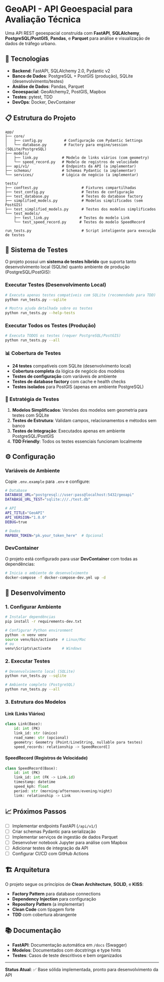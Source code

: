 # GeoAPI - API Geoespacial para Avaliação Técnica

Uma API REST geoespacial construída com **FastAPI**, **SQLAlchemy**, **PostgreSQL/PostGIS**, **Pandas**, e **Parquet** para análise e visualização de dados de tráfego urbano.

## 🚀 Tecnologias

- **Backend**: FastAPI, SQLAlchemy 2.0, Pydantic v2
- **Banco de Dados**: PostgreSQL + PostGIS (produção), SQLite (desenvolvimento/testes)
- **Análise de Dados**: Pandas, Parquet
- **Geoespacial**: GeoAlchemy2, PostGIS, Mapbox
- **Testes**: pytest, TDD
- **DevOps**: Docker, DevContainer

## 📋 Estrutura do Projeto

```
app/
├── core/
│   ├── config.py          # Configuração com Pydantic Settings
│   └── database.py        # Factory para engine/session (SQLite/PostgreSQL)
├── models/
│   ├── link.py           # Modelo de links viários (com geometry)
│   └── speed_record.py   # Modelo de registros de velocidade
├── api/v1/               # Endpoints da API (a implementar)
├── schemas/              # Schemas Pydantic (a implementar)
└── services/             # Lógica de negócio (a implementar)

tests/
├── conftest.py                    # Fixtures compartilhadas
├── test_config.py                 # Testes de configuração
├── test_database.py               # Testes do database factory
├── simplified_models.py           # Modelos simplificados (sem PostGIS)
├── test_simplified_models.py      # Testes dos modelos simplificados
└── test_models/
    ├── test_link.py              # Testes do modelo Link
    └── test_speed_record.py      # Testes do modelo SpeedRecord

run_tests.py                       # Script inteligente para execução de testes
```

## 🧪 Sistema de Testes

O projeto possui um **sistema de testes híbrido** que suporta tanto desenvolvimento local (SQLite) quanto ambiente de produção (PostgreSQL/PostGIS):

### Executar Testes (Desenvolvimento Local)

```bash
# Executa apenas testes compatíveis com SQLite (recomendado para TDD)
python run_tests.py --sqlite

# Mostra ajuda detalhada sobre os testes
python run_tests.py --help-tests
```

### Executar Todos os Testes (Produção)

```bash
# Executa TODOS os testes (requer PostgreSQL/PostGIS)
python run_tests.py --all
```

### 📊 Cobertura de Testes

- **24 testes** compatíveis com SQLite (desenvolvimento local)
- **Cobertura completa** da lógica de negócio dos modelos
- **Testes de configuração** com variáveis de ambiente
- **Testes de database factory** com cache e health checks
- **Testes isolados** para PostGIS (apenas em ambiente PostgreSQL)

### 🎯 Estratégia de Testes

1. **Modelos Simplificados**: Versões dos modelos sem geometria para testes com SQLite
2. **Testes de Estrutura**: Validam campos, relacionamentos e métodos sem banco
3. **Testes de Integração**: Executados apenas em ambiente PostgreSQL/PostGIS
4. **TDD Friendly**: Todos os testes essenciais funcionam localmente

## ⚙️ Configuração

### Variáveis de Ambiente

Copie `.env.example` para `.env` e configure:

```bash
# Database
DATABASE_URL="postgresql://user:pass@localhost:5432/geoapi"
DATABASE_URL_TEST="sqlite:///./test.db"

# API
API_TITLE="GeoAPI"
API_VERSION="1.0.0"
DEBUG=true

# Dados
MAPBOX_TOKEN="pk.your_token_here"  # Opcional
```

### DevContainer

O projeto está configurado para usar **DevContainer** com todas as dependências:

```bash
# Inicia o ambiente de desenvolvimento
docker-compose -f docker-compose-dev.yml up -d
```

## 🔧 Desenvolvimento

### 1. Configurar Ambiente

```bash
# Instalar dependências
pip install -r requirements-dev.txt

# Configurar Python environment
python -m venv venv
source venv/bin/activate  # Linux/Mac
# ou
venv\Scripts\activate     # Windows
```

### 2. Executar Testes

```bash
# Desenvolvimento local (SQLite)
python run_tests.py --sqlite

# Ambiente completo (PostgreSQL)
python run_tests.py --all
```

### 3. Estrutura dos Modelos

#### Link (Links Viários)
```python
class Link(Base):
    id: int (PK)
    link_id: str (único)
    road_name: str (opcional)
    geometry: Geometry (Point/LineString, nullable para testes)
    speed_records: relationship -> SpeedRecord[]
```

#### SpeedRecord (Registros de Velocidade)
```python
class SpeedRecord(Base):
    id: int (PK)
    link_id: int (FK -> Link.id)
    timestamp: datetime
    speed_kph: float
    period: str (morning/afternoon/evening/night)
    link: relationship -> Link
```

## 📈 Próximos Passos

- [ ] Implementar endpoints FastAPI (`/api/v1/`)
- [ ] Criar schemas Pydantic para serialização
- [ ] Implementar serviços de ingestão de dados Parquet
- [ ] Desenvolver notebook Jupyter para análise com Mapbox
- [ ] Adicionar testes de integração da API
- [ ] Configurar CI/CD com GitHub Actions

## 🏗️ Arquitetura

O projeto segue os princípios de **Clean Architecture**, **SOLID**, e **KISS**:

- **Factory Pattern** para database connections
- **Dependency Injection** para configuração
- **Repository Pattern** (a implementar)
- **Clean Code** com tipagem forte
- **TDD** com cobertura abrangente

## 📚 Documentação

- **FastAPI**: Documentação automática em `/docs` (Swagger)
- **Modelos**: Documentados com docstrings e type hints
- **Testes**: Casos de teste descritivos e bem organizados

---

**Status Atual**: ✅ Base sólida implementada, pronto para desenvolvimento da API
